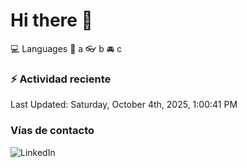 # Hi there 👋

:computer: Languages
:pencil: a
:eyeglasses: b
:oncoming_automobile: c

### :zap: Actividad reciente
<!--RECENT_ACTIVITY:start-->
<!--RECENT_ACTIVITY:end-->
<!--RECENT_ACTIVITY:last_update-->
Last Updated: Saturday, October 4th, 2025, 1:00:41 PM
<!--RECENT_ACTIVITY:last_update_end-->

### Vías de contacto

![LinkedIn](https://www.linkedin.com/in/irving-hernández-226846205/)
